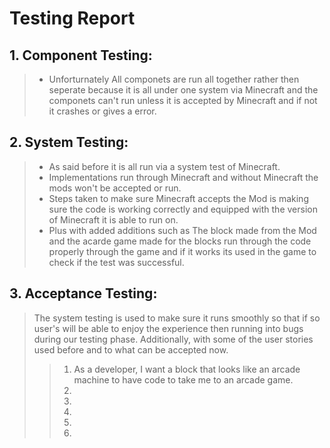 # Testing Report
## 1. Component Testing:
  > - Unforturnately All componets are run all together rather then seperate because it is all under one system via Minecraft and the componets can't run         unless it is accepted by Minecraft and if not it crashes or gives a error.
## 2. System Testing:
   > - As said before it is all run via a system test of Minecraft.
   >  - Implementations run through Minecraft and without Minecraft the mods won't be accepted or run.
   >  - Steps taken to make sure Minecraft accepts the Mod is making sure the code is working correctly and equipped with the version of Minecraft it is able to run on.
   > - Plus with added additions such as The block made from the Mod and the acarde game made for the blocks run through the code properly through the game and if it works its used in the game to check if the test was successful.
## 3. Acceptance Testing:
  > The system testing is used to make sure it runs smoothly so that if so user's will be able to enjoy the experience then running into bugs during our testing phase. Additionally, with some of the user stories used before and to what can be accepted now.
  >> 1) As a developer, I want a block that looks like an arcade machine to have code to take me to an arcade game.
  >> 2)
  >> 3)
  >> 4)
  >> 5)
  >> 6)
